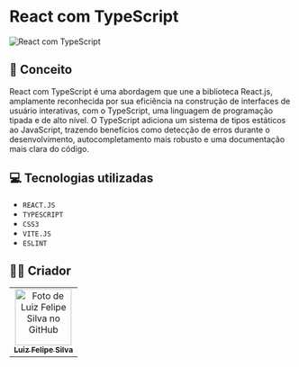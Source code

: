 # React com TypeScript

<img src="https://www.freecodecamp.org/news/content/images/size/w2000/2022/10/typescript-cover.jpg" alt="React com TypeScript">

## :thought_balloon: Conceito

React com TypeScript é uma abordagem que une a biblioteca React.js, amplamente reconhecida por sua eficiência na construção de interfaces de usuário interativas, com o TypeScript, uma linguagem de programação tipada e de alto nível. O TypeScript adiciona um sistema de tipos estáticos ao JavaScript, trazendo benefícios como detecção de erros durante o desenvolvimento, autocompletamento mais robusto e uma documentação mais clara do código.

## 💻 Tecnologias utilizadas

- `REACT.JS`
- `TYPESCRIPT`
- `CSS3`
- `VITE.JS`
- `ESLINT`

## 🧑‍💻 Criador

<table>
  <tr>
    <td align="center">
      <a href="https://github.com/luizfelipe9627">
        <img src="https://github.com/luizfelipe9627.png" width="100px;" alt="Foto de Luiz Felipe Silva no GitHub"/><br>
        <sub>
          <b>Luiz Felipe Silva</b>
        </sub>
      </a>
    </td>
  </tr>
</table>
